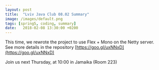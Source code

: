 ```yaml
---
layout: post
title:  "Lviv Java Club 08.02 Summary"
image: /images/default.png
tags: [spring5, coding, summary]
date:   2018-02-08 13:30:00 +0200
---
```


This time, we rewrote the project to use Flex + Mono on the Netty server.
See more details in the repository [https://goo.gl/uxNNxD](https://goo.gl/uxNNxD)

Join us next Thursday, at 10:00 in Jamaika (Room 223)
